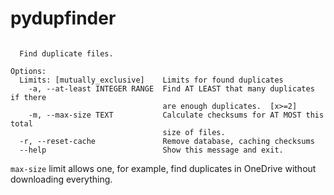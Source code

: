# pydupfinder

```Usage: pydupfinder [OPTIONS] PATH

  Find duplicate files.

Options:
  Limits: [mutually_exclusive]    Limits for found duplicates
    -a, --at-least INTEGER RANGE  Find AT LEAST that many duplicates if there
                                  are enough duplicates.  [x>=2]
    -m, --max-size TEXT           Calculate checksums for AT MOST this total
                                  size of files.
  -r, --reset-cache               Remove database, caching checksums
  --help                          Show this message and exit.
```

`max-size` limit allows one, for example, find duplicates in OneDrive without downloading everything.
